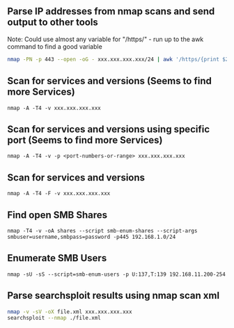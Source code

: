 Parse IP addresses from nmap scans and send output to other tools
-----------------
Note: Could use almost any variable for "/https/" - run up to the awk command to find a good variable
```bash
nmap -PN -p 443 --open -oG - xxx.xxx.xxx.xxx/24 | awk '/https/{print $2}' | while read IP; do ./testssl.sh $IP | aha > $IP-ssl-audit.html ; done
```

Scan for services and versions (Seems to find more Services)
-------------------------------
```
nmap -A -T4 -v xxx.xxx.xxx.xxx
```

Scan for services and versions using specific port (Seems to find more Services)
-------------------------------
```
nmap -A -T4 -v -p <port-numbers-or-range> xxx.xxx.xxx.xxx
```

Scan for services and versions
-------------------------------
```
nmap -A -T4 -F -v xxx.xxx.xxx.xxx
```

Find open SMB Shares
-------------------------------
```
nmap -T4 -v -oA shares --script smb-enum-shares --script-args smbuser=username,smbpass=password -p445 192.168.1.0/24
```

Enumerate SMB Users
-------------------------------
```
nmap -sU -sS --script=smb-enum-users -p U:137,T:139 192.168.11.200-254 
```
Parse searchsploit results using nmap scan xml 
---------------------------------------------------------
```bash
nmap -v -sV -oX file.xml xxx.xxx.xxx.xxx
searchsploit --nmap ./file.xml
```

